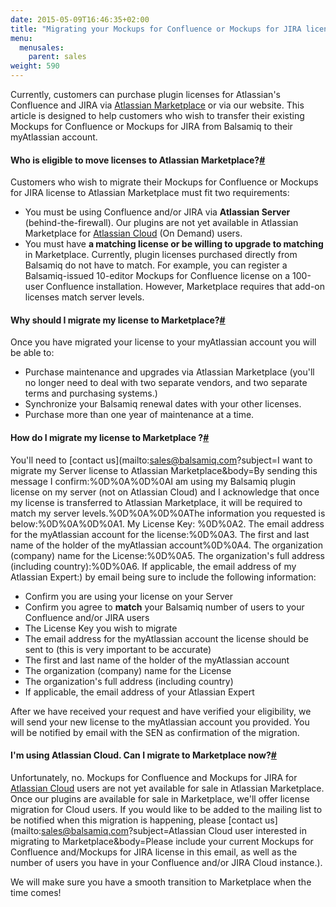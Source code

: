 ```yaml
---
date: 2015-05-09T16:46:35+02:00
title: "Migrating your Mockups for Confluence or Mockups for JIRA license to Atlassian Marketplace"
menu:
  menusales:
    parent: sales
weight: 590
---
```


Currently, customers can purchase plugin licenses for Atlassian's Confluence and JIRA via [Atlassian Marketplace](http://support.balsamiq.com/customer/portal/articles/542517) or via our website. This article is designed to help customers who wish to transfer their existing Mockups for Confluence or Mockups for JIRA from Balsamiq to their myAtlassian account.

#### Who is eligible to move licenses to Atlassian Marketplace?[#](#who)

Customers who wish to migrate their Mockups for Confluence or Mockups for JIRA license to Atlassian Marketplace must fit two requirements:

*   You must be using Confluence and/or JIRA via **Atlassian Server** (behind-the-firewall). Our plugins are not yet available in Atlassian Marketplace for [Atlassian Cloud](http://support.balsamiq.com/customer/portal/articles/1790187-transfering-your-mockups-for-confluence-or-mockups-for-jira-license-to-atlassian-marketplace#cloud) (On Demand) users.
*   You must have **a matching license or be willing to upgrade to matching** in Marketplace. Currently, plugin licenses purchased directly from Balsamiq do not have to match. For example, you can register a Balsamiq-issued 10-editor Mockups for Confluence license on a 100-user Confluence installation. However, Marketplace requires that add-on licenses match server levels.

#### Why should I migrate my license to Marketplace?[#](#why)

Once you have migrated your license to your myAtlassian account you will be able to:

*   Purchase maintenance and upgrades via Atlassian Marketplace (you'll no longer need to deal with two separate vendors, and two separate terms and purchasing systems.)
*   Synchronize your Balsamiq renewal dates with your other licenses.
*   Purchase more than one year of maintenance at a time.

#### How do I migrate my license to Marketplace ?[#](#how)

You'll need to [contact us](mailto:sales@balsamiq.com?subject=I want to migrate my Server license to Atlassian Marketplace&body=By sending this message I confirm:%0D%0A%0D%0AI am using my Balsamiq plugin license on my server (not on Atlassian Cloud) and I acknowledge that once my license is transferred to Atlassian Marketplace, it will be required to match my server levels.%0D%0A%0D%0AThe information you requested is below:%0D%0A%0D%0A1\. My License Key: %0D%0A2\. The email address for the myAtlassian account for the license:%0D%0A3\. The first and last name of the holder of the myAtlassian account%0D%0A4\. The organization (company) name for the License:%0D%0A5\. The organization's full address (including country):%0D%0A6\. If applicable, the email address of my Atlassian Expert:) by email being sure to include the following information:

*   Confirm you are using your license on your Server
*   Confirm you agree to **match** your Balsamiq number of users to your Confluence and/or JIRA users
*   The License Key you wish to migrate
*   The email address for the myAtlassian account the license should be sent to (this is very important to be accurate)
*   The first and last name of the holder of the myAtlassian account
*   The organization (company) name for the License
*   The organization's full address (including country)
*   If applicable, the email address of your Atlassian Expert

After we have received your request and have verified your eligibility, we will send your new license to the myAtlassian account you provided. You will be notified by email with the SEN as confirmation of the migration.

#### I'm using Atlassian Cloud. Can I migrate to Marketplace now?[#](#cloud)

Unfortunately, no. Mockups for Confluence and Mockups for JIRA for [Atlassian Cloud](http://support.balsamiq.com/customer/portal/articles/223421) users are not yet available for sale in Atlassian Marketplace. Once our plugins are available for sale in Marketplace, we'll offer license migration for Cloud users. If you would like to be added to the mailing list to be notified when this migration is happening, please [contact us](mailto:sales@balsamiq.com?subject=Atlassian Cloud user interested in migrating to Marketplace&body=Please include your current Mockups for Confluence and/Mockups for JIRA license in this email, as well as the number of users you have in your Confluence and/or JIRA Cloud instance.). 

We will make sure you have a smooth transition to Marketplace when the time comes!